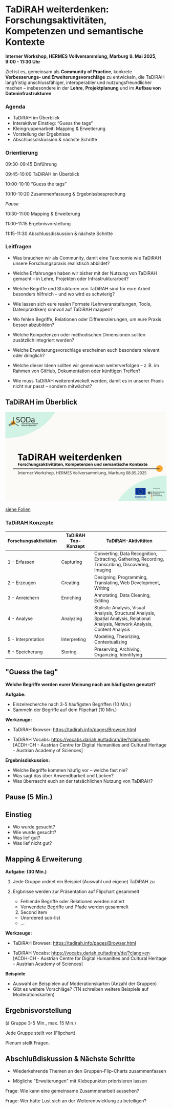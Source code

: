 <!--

author: Canan Hastik  
email:    
version:  v1
language: DE

icon:     https://raw.githubusercontent.com/chastik/Beratung_Dateityp_Bild/refs/heads/main/SODa-Logo_full.svg
link:     https://raw.githubusercontent.com/chastik/Beratung/refs/heads/main/soda.css

comment:  WissKi SODA OERs

-->

# TaDiRAH weiterdenken: Forschungsaktivitäten, Kompetenzen und semantische Kontexte

**Interner Workshop, HERMES Vollversammlung, Marburg**
**9. Mai 2025, 9:00 - 11:30 Uhr**


Ziel ist es, gemeinsam als **Community of Practice**, konkrete **Verbesserungs- und Erweiterungsvorschläge** zu entwickeln, die TaDiRAH langfristig anschlussfähiger, interoperabler und nutzungsfreundlicher machen – insbesondere in der **Lehre**, **Projektplanung** und im **Aufbau von Dateninfrastrukturen**

### Agenda

* TaDiRAH im Überblick
* Interaktiver Einstieg: “Guess the tags“
* Kleingruppenarbeit: Mapping & Erweiterung
* Vorstellung der Ergebnisse
* Abschlussdiskussion & nächste Schritte

### Orientierung

09:30-09:45	    Einführung

09:45-10:00 	TaDiRAH im Überblick

10:00-10:10 	“Guess the tags”

10:10-10:20	   Zusammenfassung & Ergebnissbesprechung 

*Pause*

10:30-11:00 	Mapping & Erweiterung 
                
11:00-11:15	    Ergebnisvorstellung

11:15-11:30	    Abschlussdiskussion & nächste Schritte

### Leitfragen

+ Was brauchen wir als Community, damit eine Taxonomie wie TaDiRAH unsere Forschungspraxis realistisch abbildet?

+ Welche Erfahrungen haben wir bisher mit der Nutzung von TaDiRAH gemacht – in Lehre, Projekten oder Infrastrukturarbeit?

+ Welche Begriffe und Strukturen von TaDiRAH sind für eure Arbeit besonders hilfreich – und wo wird es schwierig?

+ Wie lassen sich eure realen Formate (Lehrveranstaltungen, Tools, Datenpraktiken) sinnvoll auf TaDiRAH mappen?

+ Wo fehlen Begriffe, Relationen oder Differenzierungen, um eure Praxis besser abzubilden?

+ Welche Kompetenzen oder methodischen Dimensionen sollten zusätzlich integriert werden?

+ Welche Erweiterungsvorschläge erscheinen euch besonders relevant oder dringlich?

+ Welche dieser Ideen sollten wir gemeinsam weiterverfolgen – z. B. im Rahmen von GitHub, Dokumentation oder künftigen Treffen?

+ Wie muss TaDiRAH weiterentwickelt werden, damit es in unserer Praxis nicht nur passt – sondern mitwächst?


## TaDiRAH im Überblick

 ![siehe Folien](https://raw.githubusercontent.com/chastik/Beratung_Dateityp_Bild/main/TaDiRAH_weiterdenken.jpg)<!--width="70%"-->

[siehe Folien](https://docs.google.com/presentation/d/1-XYcPNQmRlL7MFBMXlTOvD0PdZYUk2fA/edit?slide=id.g353f8be13eb_0_7#slide=id.g353f8be13eb_0_7)


### TaDiRAH Konzepte

| Forschungsaktivitäten | TaDiRAH Top-Konzept | TaDiRAH-Aktivitäten |
|-----------------------------|----------------------|----------------------|
| 1 - Erfassen | Capturing | Converting, Data Recognition, Extracting, Gathering, Recording, Transcribing, Discovering, Imaging |
| 2 - Erzeugen | Creating | Designing, Programming, Translating, Web Development, Writing |
| 3 - Anreichern | Enriching | Annotating, Data Cleaning, Editing |
| 4 - Analyse | Analyzing | Stylisitc Analysis, Visual Analysis, Structural Analysis, Spatial Analysis, Relational Analysis, Network Analysis, Content Analysis |
| 5 - Interpretation | Interpreting | Modeling, Theorizing, Contextualizing |
| 6 - Speicherung | Storing | Preserving, Archiving, Organizing, Identifying |


## "Guess the tag"

**Welche Begriffe werden eurer Meinung nach am häufigsten genutzt?**


**Aufgabe:**

* Einzelrecherche nach 3-5 häufigsten Begriffen (10 Min.)
* Sammeln der Begriffe auf dem Flipchart (10 Min.)

**Werkzeuge:**

* TaDiRAH Browser: https://tadirah.info/pages/Browser.html 

* TaDiRAH Vocabs: https://vocabs.dariah.eu/tadirah/de/?clang=en [ACDH-CH - Austrian Centre for Digital Humanities and Cultural Heritage - Austrian Academy of Sciences]

**Ergebnisdiskussion:**

* Welche Begriffe kommen häufig vor – welche fast nie? 
* Was sagt das über Anwendbarkeit und Lücken?
* Was überrascht euch an der tatsächlichen Nutzung von TaDiRAH?


## Pause (5 Min.)

## Einstieg 

- Wo wurde gesucht?
- Wie wurde gesucht?
- Was lief gut?
- Was lief nicht gut?

## Mapping & Erweiterung

**Aufgabe: (30 Min.)**

1. Jede Gruppe ordnet ein Beispiel (Auswahl und eigene) TaDiRAH zu
2. Ergbnisse werden zur Präsentation auf Flipchart gesammelt

    - Fehlende Begriffe oder Relationen werden notiert
    - Verwendete Begriffe und Pfade werden gesammelt

    2. Second item

   - Unordered sub-list
   - ... 

**Werkzeuge:**

* TaDiRAH Browser: https://tadirah.info/pages/Browser.html 

* TaDiRAH Vocabs: https://vocabs.dariah.eu/tadirah/de/?clang=en [ACDH-CH - Austrian Centre for Digital Humanities and Cultural Heritage - Austrian Academy of Sciences]

**Beispiele**

* Auswahl an Beispielen auf Moderationskarten (Anzahl der Gruppen)
* Gibt es weitere Vorschläge? (TN schreiben weitere Beispiele auf Moderationskarten)


## Ergebnisvorstellung 

(á Gruppe 3-5 Min., max. 15 Min.)

Jede Gruppe stellt vor (Flipchart)

Plenum stellt Fragen.

## Abschlußdiskussion & Nächste Schritte

- Wiederkehrende Themen an den Gruppen-Flip-Charts zusammenfassen

- Mögliche "Erweiterungen" mit Klebepunkten priorisieren lassen

Frage: Wie kann eine gemeinsame Zusammenarbeit aussehen?

Frage: Wer hätte Lust sich an der Weiterentwicklung zu beteiligen?





